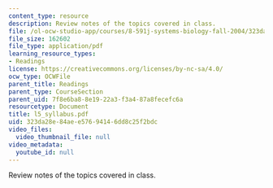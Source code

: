 ```yaml
---
content_type: resource
description: Review notes of the topics covered in class.
file: /ol-ocw-studio-app/courses/8-591j-systems-biology-fall-2004/323da28e84aee57694146dd8c25f2bdc_l5_syllabus.pdf
file_size: 162602
file_type: application/pdf
learning_resource_types:
- Readings
license: https://creativecommons.org/licenses/by-nc-sa/4.0/
ocw_type: OCWFile
parent_title: Readings
parent_type: CourseSection
parent_uid: 7f8e6ba8-8e19-22a3-f3a4-87a8fecefc6a
resourcetype: Document
title: l5_syllabus.pdf
uid: 323da28e-84ae-e576-9414-6dd8c25f2bdc
video_files:
  video_thumbnail_file: null
video_metadata:
  youtube_id: null
---
```

Review notes of the topics covered in class.